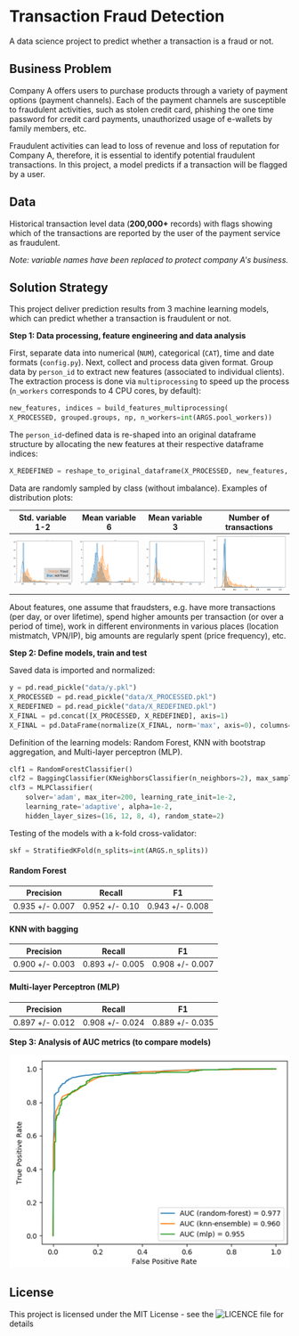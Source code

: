 # Transaction Fraud Detection

A data science project to predict whether a transaction is a fraud or not.


## Business Problem

Company A offers users to purchase products through a variety of payment options (payment channels). Each of the payment channels are 
susceptible to fraudulent activities, such as stolen credit card, phishing the one time password for credit card payments, 
unauthorized usage of e-wallets by family members, etc.

Fraudulent activities can lead to loss of revenue and loss of reputation for Company A,
therefore, it is essential to identify potential fraudulent transactions. In this project,
a model predicts if a transaction will be flagged by a user.

## Data

Historical transaction level data (**200,000+** records) with flags showing which of the
transactions are reported by the user of the payment service as fraudulent.

_Note: variable names have been replaced to protect company A's business._


## Solution Strategy

This project deliver prediction results from 3 machine learning models, which can predict whether a transaction is fraudulent or not.

**Step 1: Data processing, feature engineering and data analysis** 

First, separate data into numerical (`NUM`), categorical (`CAT`), time and date formats (`config.py`). Next, collect and process data given format.
Group data by `person_id` to extract new features (associated to individual clients). The extraction process is done via `multiprocessing` to
speed up the process (`n_workers` corresponds to 4 CPU cores, by default):

```python
new_features, indices = build_features_multiprocessing(
X_PROCESSED, grouped.groups, np, n_workers=int(ARGS.pool_workers))
```

The `person_id`-defined data is re-shaped into an original dataframe structure by allocating the new features at their respective dataframe indices:

```python
X_REDEFINED = reshape_to_original_dataframe(X_PROCESSED, new_features, indices)
```

Data are randomly sampled by class (without imbalance). Examples of distribution plots:

|        Std. variable 1-2        |         Mean variable 6         |         Mean variable 3         |     Number of transactions      |
|:-------------------------------:|:-------------------------------:|:-------------------------------:|:-------------------------------:|
| ![img_4.png](figures/img_4.png) | ![img_5.png](figures/img_5.png) | ![img_6.png](figures/img_6.png) | ![img_7.png](figures/img_7.png) |

About features, one assume that fraudsters, e.g. have more transactions (per day, or over lifetime), spend higher amounts per transaction 
(or over a period of time), work in different environments in various places (location mistmatch, VPN/IP), big amounts are regularly spent (price frequency), etc.


**Step 2: Define models, train and test**

Saved data is imported and normalized:

```python
y = pd.read_pickle("data/y.pkl")
X_PROCESSED = pd.read_pickle("data/X_PROCESSED.pkl")
X_REDEFINED = pd.read_pickle("data/X_REDEFINED.pkl")
X_FINAL = pd.concat([X_PROCESSED, X_REDEFINED], axis=1)
X_FINAL = pd.DataFrame(normalize(X_FINAL, norm='max', axis=0), columns=X_FINAL.columns.tolist())
```

Definition of the learning models: Random Forest, KNN with bootstrap aggregation, and Multi-layer perceptron (MLP).

```python
clf1 = RandomForestClassifier()
clf2 = BaggingClassifier(KNeighborsClassifier(n_neighbors=2), max_samples=0.5, max_features=0.5)
clf3 = MLPClassifier(
    solver='adam', max_iter=200, learning_rate_init=1e-2,
    learning_rate='adaptive', alpha=1e-2,
    hidden_layer_sizes=(16, 12, 8, 4), random_state=2)
```

Testing of the models with a k-fold cross-validator:

```python
skf = StratifiedKFold(n_splits=int(ARGS.n_splits))
```

#### Random Forest

|    Precision    |     Recall     |       F1        |
|:---------------:|:--------------:|:---------------:|
| 0.935 +/- 0.007 | 0.952 +/- 0.10 | 0.943 +/- 0.008 |

#### KNN with bagging

|    Precision    |     Recall      |       F1        |
|:---------------:|:---------------:|:---------------:|
| 0.900 +/- 0.003 | 0.893 +/- 0.005 | 0.908 +/- 0.007 |


#### Multi-layer Perceptron (MLP)

|    Precision    |     Recall      |       F1        |
|:---------------:|:---------------:|:---------------:|
| 0.897 +/- 0.012 | 0.908 +/- 0.024 | 0.889 +/- 0.035 |



**Step 3: Analysis of AUC metrics (to compare models)**

![img_12.png](figures/img_12.png)

## License

This project is licensed under the MIT License - see the ![LICENCE](LICENCE) file for details
